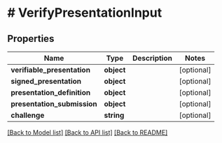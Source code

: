 # # VerifyPresentationInput

## Properties

Name | Type | Description | Notes
------------ | ------------- | ------------- | -------------
**verifiable_presentation** | **object** |  | [optional]
**signed_presentation** | **object** |  | [optional]
**presentation_definition** | **object** |  | [optional]
**presentation_submission** | **object** |  | [optional]
**challenge** | **string** |  | [optional]

[[Back to Model list]](../../README.md#models) [[Back to API list]](../../README.md#endpoints) [[Back to README]](../../README.md)
